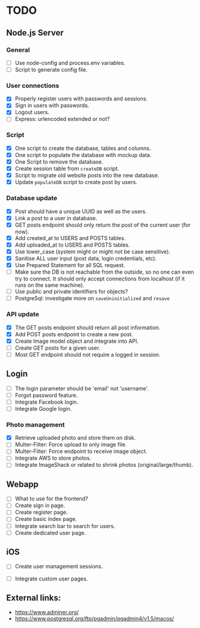 # TODO

## Node.js Server

### General
- [ ] Use node-config and process.env variables.
- [ ] Script to generate config file.

### User connections
- [x] Properly register users with passwords and sessions.
- [x] Sign in users with passwords.
- [x] Logout users.
- [ ] Express: urlencoded extended or not?

### Script
- [x] One script to create the database, tables and columns.
- [x] One script to populate the database with mockup data.
- [x] One Script to remove the database.
- [x] Create session table from `createDB` script.
- [x] Script to migrate old website posts into the new database.
- [x] Update `populateDB` script to create post by users.

### Database update
- [x] Post should have a unique UUID as well as the users.
- [x] Link a post to a user in database.
- [x] GET posts endpoint should only return the post of the current user (for now).
- [x] Add created_at to USERS and POSTS tables.
- [x] Add uploaded_at to USERS and POSTS tables.
- [x] Use lower_case (system might or might not be case sensitive).
- [x] Sanitise ALL user input (post data, login credentials, etc).
- [x] Use Prepared Statement for all SQL request.
- [ ] Make sure the DB is not reachable from the outside, so no one can even try to connect. It should only accept connections from localhost (if it runs on the same machine).
- [ ] Use public and private identifiers for objects?
- [ ] PostgreSql: investigate more on `saveUninitialized` and `resave`

### API update
- [x] The GET posts endpoint should return all post information.
- [x] Add POST posts endpoint to create a new post.
- [x] Create Image model object and integrate into API.
- [ ] Create GET posts for a given user.
- [ ] Most GET endpoint should not require a logged in session.

## Login
- [ ] The login parameter should be 'email' not 'username'.
- [ ] Forgot password feature.
- [ ] Integrate Facebook login.
- [ ] Integrate Google login.

### Photo management
- [x] Retrieve uploaded photo and store them on disk.
- [ ] Multer-Filter: Force upload to only image file.
- [ ] Multer-Filter: Force endpoint to receive image object.
- [ ] Integrate AWS to store photos.
- [ ] Integrate ImageShack or related to shrink photos (original/large/thumb).

## Webapp
- [ ] What to use for the frontend?
- [ ] Create sign in page.
- [ ] Create register page.
- [ ] Create basic index page.
- [ ] Integrate search bar to search for users.
- [ ] Create dedicated user page.

## iOS
- [ ] Create user management sessions.
- [ ] Integrate custom user pages.


## External links:

- https://www.adminer.org/
- https://www.postgresql.org/ftp/pgadmin/pgadmin4/v1.5/macos/
